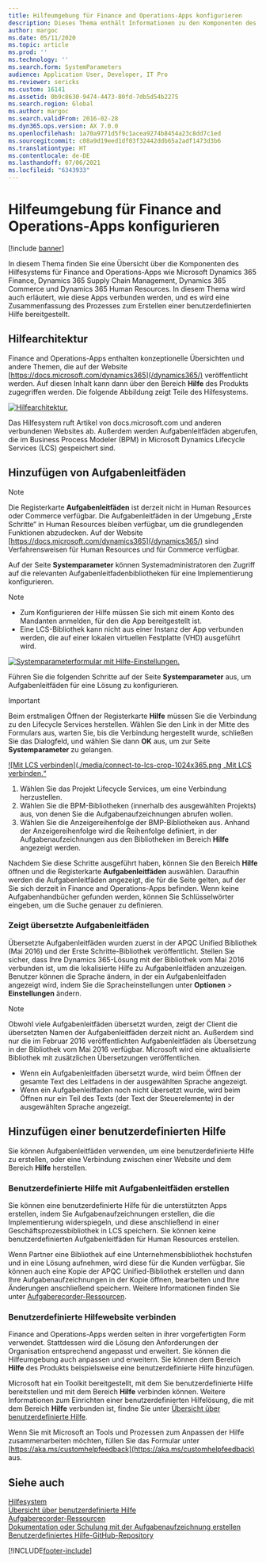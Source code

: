```yaml
---
title: Hilfeumgebung für Finance and Operations-Apps konfigurieren
description: Dieses Thema enthält Informationen zu den Komponenten des Hilfesystems für einige Microsoft Dynamics 365-Apps.
author: margoc
ms.date: 05/11/2020
ms.topic: article
ms.prod: ''
ms.technology: ''
ms.search.form: SystemParameters
audience: Application User, Developer, IT Pro
ms.reviewer: sericks
ms.custom: 16141
ms.assetid: 0b9c8630-9474-4473-80fd-7db5d54b2275
ms.search.region: Global
ms.author: margoc
ms.search.validFrom: 2016-02-28
ms.dyn365.ops.version: AX 7.0.0
ms.openlocfilehash: 1a70a9771d5f9c1acea9274b8454a23c8dd7c1ed
ms.sourcegitcommit: c08a9d19eed1df03f32442ddb65a2adf1473d3b6
ms.translationtype: HT
ms.contentlocale: de-DE
ms.lasthandoff: 07/06/2021
ms.locfileid: "6343933"
---
```

# <a name="configure-the-help-experience-for-finance-and-operations-apps"></a>Hilfeumgebung für Finance and Operations-Apps konfigurieren

[!include [banner](../includes/banner.md)]

In diesem Thema finden Sie eine Übersicht über die Komponenten des Hilfesystems für Finance and Operations-Apps wie Microsoft Dynamics 365 Finance, Dynamics 365 Supply Chain Management, Dynamics 365 Commerce und Dynamics 365 Human Resources. In diesem Thema wird auch erläutert, wie diese Apps verbunden werden, und es wird eine Zusammenfassung des Prozesses zum Erstellen einer benutzerdefinierten Hilfe bereitgestellt.

## <a name="help-architecture"></a>Hilfearchitektur

Finance and Operations-Apps enthalten konzeptionelle Übersichten und andere Themen, die auf der Website [https://docs.microsoft.com/dynamics365](/dynamics365/) veröffentlicht werden. Auf diesen Inhalt kann dann über den Bereich **Hilfe** des Produkts zugegriffen werden. Die folgende Abbildung zeigt Teile des Hilfesystems.

[![Hilfearchitektur.](./media/help-architecture.png)](./media/help-architecture.png)

Das Hilfesystem ruft Artikel von docs.microsoft.com und anderen verbundenen Websites ab. Außerdem werden Aufgabenleitfäden abgerufen, die im Business Process Modeler (BPM) in Microsoft Dynamics Lifecycle Services (LCS) gespeichert sind.

## <a name="adding-task-guides"></a>Hinzufügen von Aufgabenleitfäden

> [!NOTE]
> Die Registerkarte **Aufgabenleitfäden** ist derzeit nicht in Human Resources oder Commerce verfügbar. <!--We are currently working to enable this functionality in a future release.--> Die Aufgabenleitfäden in der Umgebung „Erste Schritte“ in Human Resources bleiben verfügbar, um die grundlegenden Funktionen abzudecken. Auf der Website [https://docs.microsoft.com/dynamics365](/dynamics365/) sind Verfahrensweisen für Human Resources und für Commerce verfügbar.

Auf der Seite **Systemparameter** können Systemadministratoren den Zugriff auf die relevanten Aufgabenleitfadenbibliotheken für eine Implementierung konfigurieren.

> [!NOTE]
> - Zum Konfigurieren der Hilfe müssen Sie sich mit einem Konto des Mandanten anmelden, für den die App bereitgestellt ist.
> - Eine LCS-Bibliothek kann nicht aus einer Instanz der App verbunden werden, die auf einer lokalen virtuellen Festplatte (VHD) ausgeführt wird.

[![Systemparameterformular mit Hilfe-Einstellungen.](./media/system-parameters_ops-1024x437.png)](./media/system-parameters_ops.png)

Führen Sie die folgenden Schritte auf der Seite **Systemparameter** aus, um Aufgabenleitfäden für eine Lösung zu konfigurieren.

> [!IMPORTANT]
> Beim erstmaligen Öffnen der Registerkarte **Hilfe** müssen Sie die Verbindung zu den Lifecycle Services herstellen. Wählen Sie den Link in der Mitte des Formulars aus, warten Sie, bis die Verbindung hergestellt wurde, schließen Sie das Dialogfeld, und wählen Sie dann **OK** aus, um zur Seite **Systemparameter** zu gelangen.
>
> [![Mit LCS verbinden](./media/connect-to-lcs-crop-1024x365.png „Mit LCS verbinden.“](./media/connect-to-lcs-crop.png)

1. Wählen Sie das Projekt Lifecycle Services, um eine Verbindung herzustellen.
2. Wählen Sie die BPM-Bibliotheken (innerhalb des ausgewählten Projekts) aus, von denen Sie die Aufgabenaufzeichnungen abrufen wollen.
3. Wählen Sie die Anzeigereihenfolge der BMP-Bibliotheken aus. Anhand der Anzeigereihenfolge wird die Reihenfolge definiert, in der Aufgabenaufzeichnungen aus den Bibliotheken im Bereich **Hilfe** angezeigt werden.

Nachdem Sie diese Schritte ausgeführt haben, können Sie den Bereich **Hilfe** öffnen und die Registerkarte **Aufgabenleitfäden** auswählen. Daraufhin werden die Aufgabenleitfäden angezeigt, die für die Seite gelten, auf der Sie sich derzeit in Finance and Operations-Apps befinden. Wenn keine Aufgabenhandbücher gefunden werden, können Sie Schlüsselwörter eingeben, um die Suche genauer zu definieren.

### <a name="showing-translated-task-guides"></a>Zeigt übersetzte Aufgabenleitfäden

Übersetzte Aufgabenleitfäden wurden zuerst in der APQC Unified Bibliothek (Mai 2016) und der Erste Schritte-Bibliothek veröffentlicht. Stellen Sie sicher, dass Ihre Dynamics 365-Lösung mit der Bibliothek vom Mai 2016 verbunden ist, um die lokalisierte Hilfe zu Aufgabenleitfäden anzuzeigen. Benutzer können die Sprache ändern, in der ein Aufgabenleitfaden angezeigt wird, indem Sie die Spracheinstellungen unter **Optionen** &gt; **Einstellungen** ändern.

> [!NOTE]
> Obwohl viele Aufgabenleitfäden übersetzt wurden, zeigt der Client die übersetzten Namen der Aufgabenleitfäden derzeit nicht an. Außerdem sind nur die im Februar 2016 veröffentlichten Aufgabenleitfäden als Übersetzung in der Bibliothek vom Mai 2016 verfügbar. Microsoft wird eine aktualisierte Bibliothek mit zusätzlichen Übersetzungen veröffentlichen.
>
> - Wenn ein Aufgabenleitfaden übersetzt wurde, wird beim Öffnen der gesamte Text des Leitfadens in der ausgewählten Sprache angezeigt.
> - Wenn ein Aufgabenleitfaden noch nicht übersetzt wurde, wird beim Öffnen nur ein Teil des Texts (der Text der Steuerelemente) in der ausgewählten Sprache angezeigt.

## <a name="adding-custom-help"></a>Hinzufügen einer benutzerdefinierten Hilfe

Sie können Aufgabenleitfäden verwenden, um eine benutzerdefinierte Hilfe zu erstellen, oder eine Verbindung zwischen einer Website und dem Bereich **Hilfe** herstellen.

### <a name="create-custom-help-by-using-task-guides"></a>Benutzerdefinierte Hilfe mit Aufgabenleitfäden erstellen

Sie können eine benutzerdefinierte Hilfe für die unterstützten Apps erstellen, indem Sie Aufgabenaufzeichnungen erstellen, die die Implementierung widerspiegeln, und diese anschließend in einer Geschäftsprozessbibliothek in LCS speichern. Sie können keine benutzerdefinierten Aufgabenleitfäden für Human Resources erstellen.

Wenn Partner eine Bibliothek auf eine Unternehmensbibliothek hochstufen und in eine Lösung aufnehmen, wird diese für die Kunden verfügbar. Sie können auch eine Kopie der APQC Unified-Bibliothek erstellen und dann Ihre Aufgabenaufzeichnungen in der Kopie öffnen, bearbeiten und Ihre Änderungen anschließend speichern. Weitere Informationen finden Sie unter [Aufgaberecorder-Ressourcen](../../dev-itpro/user-interface/task-recorder.md).

### <a name="connect-a-custom-help-site"></a>Benutzerdefinierte Hilfewebsite verbinden

Finance and Operations-Apps werden selten in ihrer vorgefertigten Form verwendet. Stattdessen wird die Lösung den Anforderungen der Organisation entsprechend angepasst und erweitert. Sie können die Hilfeumgebung auch anpassen und erweitern. Sie können dem Bereich **Hilfe** des Produkts beispielsweise eine benutzerdefinierte Hilfe hinzufügen.

Microsoft hat ein Toolkit bereitgestellt, mit dem Sie benutzerdefinierte Hilfe bereitstellen und mit dem Bereich **Hilfe** verbinden können. Weitere Informationen zum Einrichten einer benutzerdefinierten Hilfelösung, die mit dem Bereich **Hilfe** verbunden ist, findne Sie unter [Übersicht über benutzerdefinierte Hilfe](../../dev-itpro/help/custom-help-overview.md).

Wenn Sie mit Microsoft an Tools und Prozessen zum Anpassen der Hilfe zusammenarbeiten möchten, füllen Sie das Formular unter [https://aka.ms/customhelpfeedback](https://aka.ms/customhelpfeedback) aus.

## <a name="see-also"></a>Siehe auch

[Hilfesystem](help-overview.md)  
[Übersicht über benutzerdefinierte Hilfe](../../dev-itpro/help/custom-help-overview.md)  
[Aufgaberecorder-Ressourcen](../../dev-itpro/user-interface/task-recorder.md)  
[Dokumentation oder Schulung mit der Aufgabenaufzeichnung erstellen](../../dev-itpro/user-interface/task-recorder-training-docs.md)  
[Benutzerdefiniertes Hilfe-GitHub-Repository](https://github.com/microsoft/dynamics356f-o-custom-help)  


[!INCLUDE[footer-include](../../../includes/footer-banner.md)]